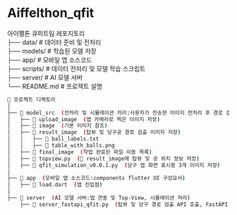 # Aiffelthon_qfit
아이펠톤 큐피트팀 레포지토리  
├── data/                     # 데이터 준비 및 전처리  
├── models/                   # 학습된 모델 저장   
├── app/                      # 모바일 앱 소스코드  
├── scripts/                  # 데이터 전처리 및 모델 학습 스크립트  
├── server/                   # AI 모델 서버  
└── README.md                 # 프로젝트 설명  




```bash
📂 프로젝트 디렉토리
│
├── 📂 model_src  (전처리 및 시뮬레이션 처리:사용자가 전송한 이미지 전처리 후 경로 검출)
│   ├── 📂 upload_image  (앱 카메라로 찍은 이미지 저장)
│   ├── 📂 image  (기본 이미지 참조)
│   ├── 📂 result_image  (탑뷰 및 당구공 경로 검출 이미지 저장)
│   │   ├── 📄 ball_labels.txt
│   │   ├── 📄 table_with_balls.png
│   ├── 📂 final_image  (작업 완료된 파일 이동 목록)
│   ├── 📄 topview.py  (📂 result_image에 탑뷰 및 공 위치 정보 저장)
│   ├── 📄 qfit_simulation_v0.0.1.py  (당구 앱 화면 표시용 3개 이미지 저장)
│
├── 📂 app  (모바일 앱 소스코드:components flutter UI 구성요서)
│   ├── 📄 load.dart  (앱 진입점)
│
├── 📂 server  (AI 모델 서버:앱 연동 및 Top-View, 시뮬레이션 처리)
    ├── 📄 server_fastapi_qfit.py  (탑뷰 및 당구 경로 검출 API 호출, FastAPI 기반)

```
